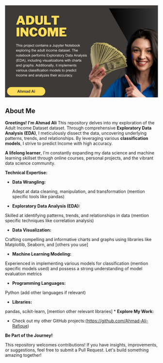 ![Adult Income](https://github.com/Ahmad-Ali-Rafique/Adult-Income-Dataset/blob/main/Adult%20income.png)

## About Me

**Greetings! I'm Ahmad Ali**
This repository delves into my exploration of the Adult Income Dataset dataset. Through comprehensive **Exploratory Data Analysis (EDA)**, I meticulously dissect the data, uncovering underlying patterns, trends, and relationships. By leveraging various **classification models**, I strive to predict Income with high accuracy. 

**A lifelong learner**, I'm constantly expanding my data science and machine learning skillset through online courses, personal projects, and the vibrant data science community. 

**Technical Expertise:**

* **Data Wrangling:**
  
  Adept at data cleaning, manipulation, and transformation (mention specific tools like pandas)
* **Exploratory Data Analysis (EDA):**

 Skilled at identifying patterns, trends, and relationships in data (mention specific techniques like correlation analysis)
* **Data Visualization:**
  
 Crafting compelling and informative charts and graphs using libraries like Matplotlib, Seaborn, and [others you use]
* **Machine Learning Modeling:**
  
 Experienced in implementing various models for classification (mention specific models used) and possess a strong understanding of model evaluation metrics
* **Programming Languages:**
  
 Python (add other languages if relevant)
* **Libraries:**
  
 pandas, scikit-learn, [mention other relevant libraries]
* 
**Explore My Work:**

* Check out my other GitHub projects:(https://github.com/Ahmad-Ali-Rafique)

**Be Part of the Journey!**

This repository welcomes contributions! If you have insights, improvements, or suggestions, feel free to submit a Pull Request. Let's build something amazing together!
